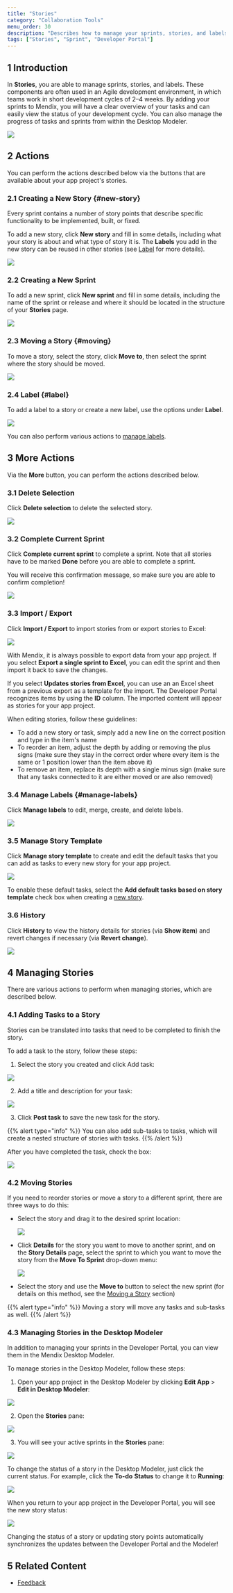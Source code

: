 ```yaml
---
title: "Stories"
category: "Collaboration Tools"
menu_order: 30
description: "Describes how to manage your sprints, stories, and labels."
tags: ["Stories", "Sprint", "Developer Portal"]
---
```


## 1 Introduction

In **Stories**, you are able to manage sprints, stories, and labels. These components are often used in an Agile development environment, in which teams work in short development cycles of 2–4 weeks. By adding your sprints to Mendix, you will have a clear overview of your tasks and can easily view the status of your development cycle. You can also manage the progress of tasks and sprints from within the Desktop Modeler.

![](attachments/stories.png)

## 2 Actions
You can perform the actions described below via the buttons that are available about your app project's stories.

### 2.1 Creating a New Story {#new-story}

Every sprint contains a number of story points that describe specific functionality to be implemented, built, or fixed.

To add a new story, click **New story** and fill in some details, including what your story is about and what type of story it is. The **Labels** you add in the new story can be reused in other stories (see [Label](#label) for more details).

![](attachments/story-example.png)

### 2.2 Creating a New Sprint

To add a new sprint, click **New sprint** and fill in some details, including the name of the sprint or release and where it should be located in the structure of your **Stories** page.

![](attachments/sprint-example.png)

### 2.3 Moving a Story {#moving}

To move a story, select the story, click **Move to**, then select the sprint where the story should be moved.

![](attachments/move-to.png)

### 2.4 Label {#label}

To add a label to a story or create a new label, use the options under **Label**.

![](attachments/label.png)

You can also perform various actions to [manage labels](#manage-labels).

## 3 More Actions

Via the **More** button, you can perform the actions described below.

### 3.1 Delete Selection

Click **Delete selection** to delete the selected story.

![](attachments/delete-selection.png)

### 3.2 Complete Current Sprint

Click **Complete current sprint** to complete a sprint. Note that all stories have to be marked **Done** before you are able to complete a sprint.

You will receive this confirmation message, so make sure you are able to confirm completion!

![](attachments/complete-verify.png)

### 3.3 Import / Export

Click **Import / Export** to import stories from or export stories to Excel:

![](attachments/import-export.png)

With Mendix, it is always possible to export data from your app project. If you select **Export a single sprint to Excel**, you can edit the sprint and then import it back to save the changes.

If you select **Updates stories from Excel**, you can use an an Excel sheet from a previous export as a template for the import. The Developer Portal recognizes items by using the **ID** column. The imported content will appear as stories for your app project.

When editing stories, follow these guidelines:
* To add a new story or task, simply add a new line on the correct position and type in the item's name
* To reorder an item, adjust the depth by adding or removing the plus signs (make sure they stay in the correct order where every item is the same or 1 position lower than the item above it)
* To remove an item, replace its depth with a single minus sign (make sure  that any tasks connected to it are either moved or are also removed)

### 3.4 Manage Labels {#manage-labels}

Click **Manage labels** to edit, merge, create, and delete labels.

![](attachments/labels.png)

### 3.5 Manage Story Template

Click **Manage story template** to create and edit the default tasks that you can add as tasks to every new story for your app project.

![](attachments/default-task.png)

To enable these default tasks, select the **Add default tasks based on story template** check box when creating a [new story](#new-story).

### 3.6 History

Click **History** to view the history details for stories (via **Show item**) and revert changes if necessary (via **Revert change**).

![](attachments/history.png)

## 4 Managing Stories

There are various actions to perform when managing stories, which are described below.

### 4.1 Adding Tasks to a Story

Stories can be translated into tasks that need to be completed to finish the story.

To add a task to the story, follow these steps:

1. Select the story you created and click Add task:

  ![](attachments/add-task.png)

2. Add a title and description for your task:

  ![](attachments/add-task-description.png)

3. Click **Post task** to save the new task for the story.

{{% alert type="info" %}}
You can also add sub-tasks to tasks, which will create a nested structure of stories with tasks.
{{% /alert %}}

After you have completed the task, check the box:

![](attachments/complete-task.png)

### 4.2 Moving Stories

If you need to reorder stories or move a story to a different sprint, there are three ways to do this:

*  Select the story and drag it to the desired sprint location:

	![](attachments/move-story-drag.png)

*  Click **Details** for the story you want to move to another sprint, and on the **Story Details** page, select the sprint to which you want to move the story from the **Move To Sprint** drop-down menu:

	![](attachments/move-story-details.png)
	
* Select the story and use the **Move to** button to select the new sprint (for details on this method, see the [Moving a Story](#moving) section)

{{% alert type="info" %}}
Moving a story will move any tasks and sub-tasks as well.
{{% /alert %}}

### 4.3 Managing Stories in the Desktop Modeler 

In addition to managing your sprints in the Developer Portal, you can view them in the Mendix Desktop Modeler.

To manage stories in the Desktop Modeler, follow these steps:

1. Open your app project in the Desktop Modeler by clicking **Edit App** > **Edit in Desktop Modeler**:

  ![](attachments/edit-app.png)

2. Open the **Stories** pane:

  ![](attachments/view-stories.png)

3. You will see your active sprints in the **Stories** pane:

  ![](attachments/stories-pane.png)

To change the status of a story in the Desktop Modeler, just click the current status. For example, click the **To-do** **Status** to change it to **Running**:

![](attachments/stories-to-do.png)

When you return to your app project in the Developer Portal, you will see the new story status:

![](attachments/stories-status-update.png)

Changing the status of a story or updating story points automatically synchronizes the updates between the Developer Portal and the Modeler!

## 5 Related Content

* [Feedback](../feedback/index)
